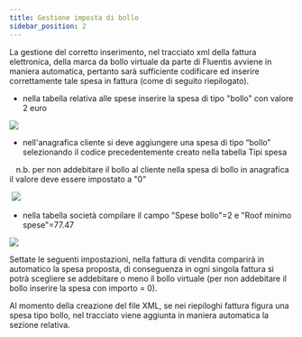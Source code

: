 ```yaml
---
title: Gestione imposta di bollo
sidebar_position: 2
---
```


La gestione del corretto inserimento, nel tracciato xml della fattura elettronica, della marca da bollo virtuale da parte di Fluentis avviene in maniera automatica, pertanto sarà sufficiente codificare ed inserire correttamente tale spesa in fattura (come di seguito riepilogato).

- nella tabella relativa alle spese inserire la spesa di tipo "bollo" con valore 2 euro

![](/img/it-it/finance-area/e-invoice/stamp-tax-management/image01.png)

- nell'anagrafica cliente si deve aggiungere una spesa di tipo “bollo” selezionando il codice precedentemente creato nella tabella Tipi spesa

   n.b. per non addebitare il bollo al cliente nella spesa di bollo in anagrafica il valore deve essere impostato a "0"

 ![](/img/it-it/finance-area/e-invoice/stamp-tax-management/image02.png)

- nella tabella società compilare il campo "Spese bollo"=2 e "Roof minimo spese"=77.47

![](/img/it-it/finance-area/e-invoice/stamp-tax-management/image03.png)

Settate le seguenti impostazioni, nella fattura di vendita comparirà in automatico la spesa proposta, di conseguenza in ogni singola fattura si potrà scegliere se addebitare o meno il bollo virtuale (per non addebitare il bollo inserire la spesa con importo = 0).

Al momento della creazione del file XML, se nei riepiloghi fattura figura una spesa tipo bollo, nel tracciato viene aggiunta in maniera automatica la sezione relativa.